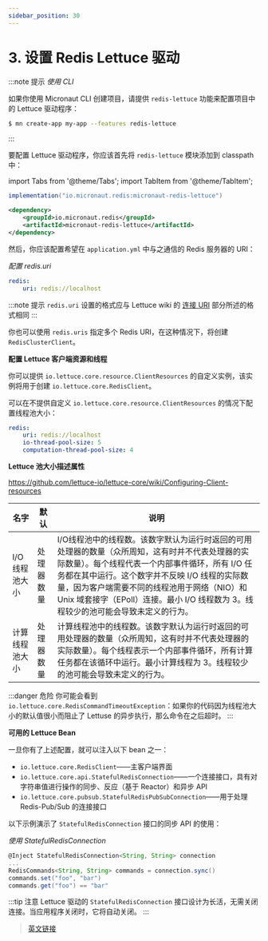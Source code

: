 ```yaml
---
sidebar_position: 30
---
```


# 3. 设置 Redis Lettuce 驱动

:::note 提示
*使用 CLI*

如果你使用 Micronaut CLI 创建项目，请提供 `redis-lettuce` 功能来配置项目中的 Lettuce 驱动程序：

```bash
$ mn create-app my-app --features redis-lettuce
```

:::

要配置 Lettuce 驱动程序，你应该首先将 `redis-lettuce` 模块添加到 classpath 中：

import Tabs from '@theme/Tabs';
import TabItem from '@theme/TabItem';

<Tabs>
  <TabItem value="Gradle" label="Gradle">

```groovy
implementation("io.micronaut.redis:micronaut-redis-lettuce")
```

  </TabItem>
  <TabItem value="Maven" label="Maven">

```xml
<dependency>
    <groupId>io.micronaut.redis</groupId>
    <artifactId>micronaut-redis-lettuce</artifactId>
</dependency>
```

  </TabItem>
</Tabs>

然后，你应该配置希望在 `application.yml` 中与之通信的 Redis 服务器的 URI：

*配置 redis.uri*

```yaml
redis:
    uri: redis://localhost
```

:::note 提示
`redis.uri` 设置的格式应与 Lettuce wiki 的 [连接 URI](https://github.com/lettuce-io/lettuce-core/wiki/Redis-URI-and-connection-details) 部分所述的格式相同
:::

你也可以使用 `redis.uris` 指定多个 Redis URI，在这种情况下，将创建 `RedisClusterClient`。

**配置 Lettuce 客户端资源和线程**

你可以提供 `io.lettuce.core.resource.ClientResources` 的自定义实例，该实例将用于创建 `io.lettuce.core.RedisClient`。

可以在不提供自定义 `io.lettuce.core.resource.ClientResources` 的情况下配置线程池大小：

```yaml
redis:
    uri: redis://localhost
    io-thread-pool-size: 5
    computation-thread-pool-size: 4
```

**Lettuce 池大小描述属性**

https://github.com/lettuce-io/lettuce-core/wiki/Configuring-Client-resources


|名字|默认|说明|
|--|--|--|
|I/O 线程池大小|处理器数量|I/O线程池中的线程数。该数字默认为运行时返回的可用处理器的数量（众所周知，这有时并不代表处理器的实际数量）。每个线程代表一个内部事件循环，所有 I/O 任务都在其中运行。这个数字并不反映 I/O 线程的实际数量，因为客户端需要不同的线程池用于网络（NIO）和 Unix 域套接字（EPoll）连接。最小 I/O 线程数为 3。线程较少的池可能会导致未定义的行为。|
|计算线程池大小|处理器数量|计算线程池中的线程数。该数字默认为运行时返回的可用处理器的数量（众所周知，这有时并不代表处理器的实际数量）。每个线程表示一个内部事件循环，所有计算任务都在该循环中运行。最小计算线程为 3。线程较少的池可能会导致未定义的行为。|

:::danger 危险
你可能会看到 `io.lettuce.core.RedisCommandTimeoutException`：如果你的代码因为线程池大小的默认值很小而阻止了 Lettuse 的异步执行，那么命令在之后超时。
:::

**可用的  Lettuce Bean**

一旦你有了上述配置，就可以注入以下 bean 之一：

- `io.lettuce.core.RedisClient`——主客户端界面
- `io.lettuce.core.api.StatefulRedisConnection`——一个连接接口，具有对字符串值进行操作的同步、反应（基于 Reactor）和异步 API
- `io.lettuce.core.pubsub.StatefulRedisPubSubConnection`——用于处理 Redis-Pub/Sub 的连接接口

以下示例演示了 `StatefulRedisConnection` 接口的同步 API 的使用：

*使用 StatefulRedisConnection*

```groovy
@Inject StatefulRedisConnection<String, String> connection
...
RedisCommands<String, String> commands = connection.sync()
commands.set("foo", "bar")
commands.get("foo") == "bar"
```

:::tip 注意
Lettuce 驱动的 `StatefulRedisConnection` 接口设计为长活，无需关闭连接。当应用程序关闭时，它将自动关闭。
:::

> [英文链接](https://micronaut-projects.github.io/micronaut-redis/5.3.2/guide/index.html#setup)
